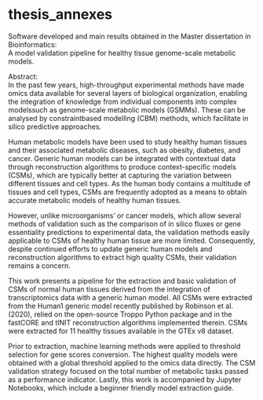 # thesis_annexes
Software developed and main results obtained in the Master dissertation in Bioinformatics: 
<br>A model validation pipeline for healthy tissue genome-scale metabolic models. 

Abstract:
<br>In the past few years, high-throughput experimental methods have made omics data available for several
layers of biological organization, enabling the integration of knowledge from individual components into
complex modelssuch as genome-scale metabolic models (GSMMs). These can be analysed by constraintbased modelling (CBM) methods, 
which facilitate in silico predictive approaches.

Human metabolic models have been used to study healthy human tissues and their associated
metabolic diseases, such as obesity, diabetes, and cancer. Generic human models can be integrated with
contextual data through reconstruction algorithms to produce context-specific models (CSMs), which are
typically better at capturing the variation between different tissues and cell types. As the human body
contains a multitude of tissues and cell types, CSMs are frequently adopted as a means to obtain accurate
metabolic models of healthy human tissues.

However, unlike microorganisms’ or cancer models, which allow several methods of validation
such as the comparison of in silico fluxes or gene essentiality predictions to experimental data, the
validation methods easily applicable to CSMs of healthy human tissue are more limited. Consequently,
despite continued efforts to update generic human models and reconstruction algorithms to extract high
quality CSMs, their validation remains a concern.

This work presents a pipeline for the extraction and basic validation of CSMs of normal human
tissues derived from the integration of transcriptomics data with a generic human model. All CSMs were
extracted from the Human1 generic model recently published by Robinson et al. (2020), relied on the
open-source Troppo Python package and in the fastCORE and tINIT reconstruction algorithms
implemented therein. CSMs were extracted for 11 healthy tissues available in the GTEx v8 dataset.

Prior to extraction, machine learning methods were applied to threshold selection for gene scores
conversion. The highest quality models were obtained with a global threshold applied to the omics data
directly. The CSM validation strategy focused on the total number of metabolic tasks passed as a
performance indicator. Lastly, this work is accompanied by Jupyter Notebooks, which include a beginner
friendly model extraction guide.
